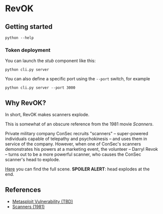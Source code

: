 # RevOK



## Getting started 

`python --help`

### Token deployment

You can launch the *stub* component like this:

`python cli.py server`

You can also define a specific port using the `--port` switch, for example

`python cli.py server --port 3000`



### 

### 

## Why RevOK?

In short, RevOK makes scanners explode.

This is somewhat of an obscure reference from the 1981 movie *Scanners*.

Private military company ConSec recruits "scanners" – super-powered individuals capable of telepathy and psychokinesis – and uses them in service of the company.
However, when one of ConSec's scanners demonstrates his powers at a marketing event, the volunteer – Darryl Revok – turns out to be a more powerful scanner, who causes the ConSec scanner's head to explode.

[Here](https://www.youtube.com/watch?v=qnp1jfLhtck) you can find the full scene.
**SPOILER ALERT**: head explodes at the end.


## References

- [Metasploit Vulnerability (TBD)]()
- [Scanners (1981)](https://www.imdb.com/title/tt0081455/)
